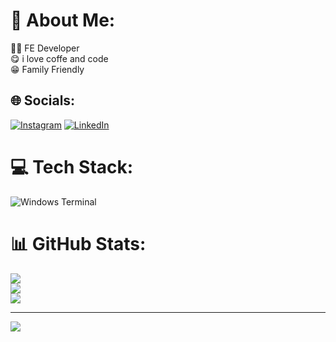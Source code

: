 # 💫 About Me:
🧑‍💻 FE Developer<br>😋 i love coffe and code<br>😁 Family Friendly


## 🌐 Socials:
[![Instagram](https://img.shields.io/badge/Instagram-%23E4405F.svg?logo=Instagram&logoColor=white)](https://instagram.com/labib.fauzi) [![LinkedIn](https://img.shields.io/badge/LinkedIn-%230077B5.svg?logo=linkedin&logoColor=white)](https://linkedin.com/in/Labib) 

# 💻 Tech Stack:
![Windows Terminal](https://img.shields.io/badge/Windows%20Terminal-%234D4D4D.svg?style=flat&logo=windows-terminal&logoColor=white)
# 📊 GitHub Stats:
![](https://github-readme-stats.vercel.app/api?username=LabibFauzi&theme=github_dark_dimmed&hide_border=false&include_all_commits=true&count_private=true)<br/>
![](https://github-readme-streak-stats.herokuapp.com/?user=LabibFauzi&theme=github_dark_dimmed&hide_border=false)<br/>
![](https://github-readme-stats.vercel.app/api/top-langs/?username=LabibFauzi&theme=github_dark_dimmed&hide_border=false&include_all_commits=true&count_private=true&layout=compact)

---
[![](https://visitcount.itsvg.in/api?id=LabibFauzi&icon=0&color=0)](https://visitcount.itsvg.in)

<!-- Proudly created with GPRM ( https://gprm.itsvg.in ) -->
